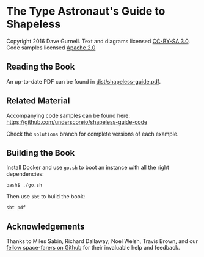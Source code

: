 # The Type Astronaut's Guide to Shapeless

Copyright 2016 Dave Gurnell.
Text and diagrams licensed [CC-BY-SA 3.0][text-license].
Code samples licensed [Apache 2.0][code-license]

## Reading the Book

An up-to-date PDF can be found in [dist/shapeless-guide.pdf][pdf].

## Related Material

Accompanying code samples can be found here:<br>
https://github.com/underscoreio/shapeless-guide-code

Check the `solutions` branch for complete versions of each example.

## Building the Book

Install Docker and use `go.sh` to boot an instance
with all the right dependencies:

~~~
bash$ ./go.sh
~~~

Then use `sbt` to build the book:

~~~
sbt pdf
~~~

## Acknowledgements

Thanks to Miles Sabin, Richard Dallaway, Noel Welsh, Travis Brown,
and our [fellow space-farers on Github][contributors]
for their invaluable help and feedback.

[text-license]: https://creativecommons.org/licenses/by-sa/3.0/
[code-license]: http://www.apache.org/licenses/LICENSE-2.0
[shapeless]: https://github.com/milessabin/shapeless
[pdf]: https://github.com/underscoreio/shapeless-guide/blob/develop/dist/shapeless-guide.pdf
[slides]: https://github.com/davegurnell/shapeless-guide-slides
[code]: https://github.com/underscoreio/shapeless-guide-code
[contributors]: https://github.com/underscoreio/shapeless-guide/graphs/contributors
